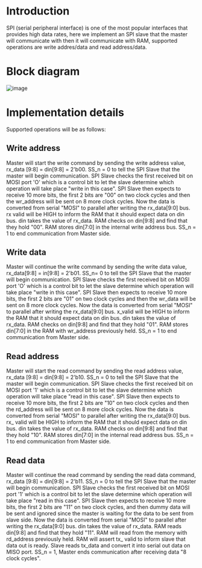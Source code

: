 # Introduction
SPI (serial peripheral interface) is one of the most popular interfaces that provides high data
rates, here we implement an SPI slave that the master will communicate with then it will
communicate with RAM, supported operations are write addres/data and read address/data.

# Block diagram
![image](https://github.com/user-attachments/assets/ef5fafb1-b19c-4ce3-aa83-b084140cc983)
# Implementation details
Supported operations will be as follows:
## Write address
Master will start the write command by sending the write address value, rx_data [9:8] = din[9:8] = 2'b00.
SS_n = 0 to tell the SPI Slave that the master will begin communication.
SPI Slave checks the first received bit on MOSI port 'O' which is a control bit to let the slave determine which operation will take place "write in this case". SPI Slave then expects to receive 10 more bits, the first 2 bits are "00" on two clock cycles and then the wr_address will be sent on 8 more clock cycles.
Now the data is converted from serial "MOSI" to parallel after writing the rx_data[9:0] bus.
rx valid will be HIGH to inform the RAM that it should expect data on din bus.
din takes the value of rx_data.
RAM checks on din[9:8] and find that they hold "00".
RAM stores din[7:0] in the internal write address bus.
SS_n = 1 to end communication from Master side.
## Write data
Master will continue the write command by sending the write data value, rx_data[9:8] = in[9:8] = 2'b01.
SS_n= 0 to tell the SPI Slave that the master will begin communication.
SPI Slave checks the first received bit on MOSI port 'O' which is a control bit to let the slave determine which operation will take place "write in this case". SPI Slave then expects to receive 10 more bits, the first 2 bits are "01" on two clock cycles and then the wr_data will be sent on 8 more clock cycles.
Now the data is converted from serial "MOSI" to parallel after writing the rx_data[9:0] bus.
x_valid will be HIGH to inform the RAM that it should expect data on din bus.
din takes the value of rx_data.
RAM checks on din[9:8] and find that they hold "01".
RAM stores din[7:0] in the RAM with wr_address previously held.
SS_n = 1 to end communication from Master side.
## Read address
Master will start the read command by sending the read address value, rx_data [9:8] = din[9:8] = 2'b10.
SS_n = 0 to tell the SPI Slave that the master will begin communication.
SPI Slave checks the first received bit on MOSI port '1' which is a control bit to let the slave determine which operation will take place "read in this case". SPI Slave then expects to receive 10 more bits, the first 2 bits are "10" on two clock cycles and then the rd_address will be sent on 8 more clock cycles.
Now the data is converted from serial "MOSI" to parallel after writing the rx_data[9:0] bus.
rx_ valid will be HIGH to inform the RAM that it should expect data on din bus.
din takes the value of rx_data.
RAM checks on din[9:8] and find that they hold "10".
RAM stores din[7:0] in the internal read address bus.
SS_n = 1 to end communication from Master side.
## Read data
Master will continue the read command by sending the read data command, rx_data [9:8] = din[9:8] = 2'b11.
SS_n = 0 to tell the SPI Slave that the master will begin communication.
SPI Slave checks the first received bit on MOSI port '1' which is a control bit to let the slave determine which operation will take place "read in this case". SPI Slave then expects to receive 10 more bits, the first 2 bits are "11" on two clock cycles, and then dummy data will be sent and ignored since the master is waiting for the data to be sent from slave side.
Now the data is converted from serial "MOSI" to parallel after writing the rx_data[9:0] bus.
din takes the value of rx_data.
RAM reads din[9:8] and find that they hold "11".
RAM will read from the memory with rd_address previously held.
RAM will assert tx_ valid to inform slave that data out is ready.
Slave reads tx_data and convert it into serial out data on MISO port.
SS_n = 1, Master ends communication after receiving data "8 clock cycles".


